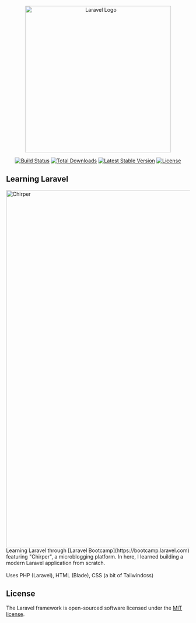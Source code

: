<p align="center"><a href="https://laravel.com" target="_blank"><img src="https://raw.githubusercontent.com/laravel/art/master/logo-lockup/5%20SVG/2%20CMYK/1%20Full%20Color/laravel-logolockup-cmyk-red.svg" width="400" alt="Laravel Logo"></a></p>

<p align="center">
<a href="https://github.com/laravel/framework/actions"><img src="https://github.com/laravel/framework/workflows/tests/badge.svg" alt="Build Status"></a>
<a href="https://packagist.org/packages/laravel/framework"><img src="https://img.shields.io/packagist/dt/laravel/framework" alt="Total Downloads"></a>
<a href="https://packagist.org/packages/laravel/framework"><img src="https://img.shields.io/packagist/v/laravel/framework" alt="Latest Stable Version"></a>
<a href="https://packagist.org/packages/laravel/framework"><img src="https://img.shields.io/packagist/l/laravel/framework" alt="License"></a>
</p>

## Learning Laravel

<img width="975" alt="Chirper" src="https://user-images.githubusercontent.com/16698267/223066072-04dcd836-509b-43ee-a69e-1e185f23fe04.png">
<br/>
Learning Laravel through [Laravel Bootcamp](https://bootcamp.laravel.com) featuring "Chirper", a microblogging platform.
In here, I learned building a modern Laravel application from scratch. 
<br/><br/>
Uses PHP (Laravel), HTML (Blade), CSS (a bit of Tailwindcss)

## License

The Laravel framework is open-sourced software licensed under the [MIT license](https://opensource.org/licenses/MIT).
